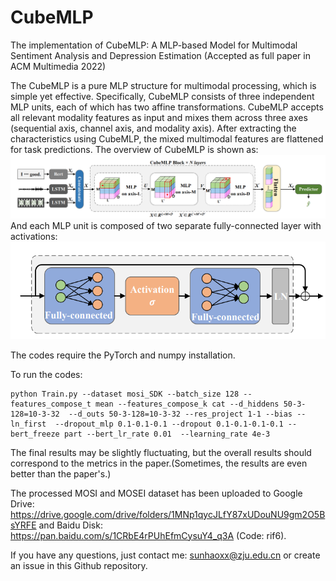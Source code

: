 # CubeMLP
The implementation of CubeMLP: A MLP-based Model for Multimodal Sentiment Analysis and Depression Estimation (Accepted as full paper in ACM Multimedia 2022)

The CubeMLP is a pure MLP structure for multimodal processing, which is simple yet effective.
Specifically, CubeMLP consists of three independent MLP units, each of which has two affine transformations.
CubeMLP accepts all relevant modality features as input and mixes them across three axes (sequential axis, channel axis, and modality axis). 
After extracting the characteristics using CubeMLP, the mixed multimodal features are flattened for task predictions.
The overview of CubeMLP is shown as:
![CubeMLP Overview](./Figures/overall.png)
And each MLP unit is composed of two separate fully-connected layer with activations:
![CubeMLP Detail](./Figures/detail.png)

The codes require the PyTorch and numpy installation.

To run the codes:
```
python Train.py --dataset mosi_SDK --batch_size 128 --features_compose_t mean --features_compose_k cat --d_hiddens 50-3-128=10-3-32  --d_outs 50-3-128=10-3-32 --res_project 1-1 --bias --ln_first  --dropout_mlp 0.1-0.1-0.1 --dropout 0.1-0.1-0.1-0.1 --bert_freeze part --bert_lr_rate 0.01  --learning_rate 4e-3
```
The final results may be slightly fluctuating, but the overall results should correspond to the metrics in the paper.(Sometimes, the results are even better than the paper's.)

The processed MOSI and MOSEI dataset has been uploaded to Google Drive: https://drive.google.com/drive/folders/1MNp1qycJLfY87xUDouNU9gm2O5BsYRFE and Baidu Disk: https://pan.baidu.com/s/1CRbE4rPUhEfmCysuY4_q3A (Code: rif6).

If you have any questions, just contact me: sunhaoxx@zju.edu.cn or create an issue in this Github repository.

